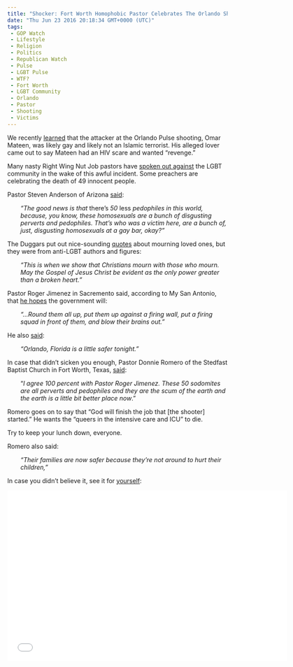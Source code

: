 ```yaml
---
title: "Shocker: Fort Worth Homophobic Pastor Celebrates The Orlando Shooting (VIDEO)"
date: "Thu Jun 23 2016 20:18:34 GMT+0000 (UTC)"
tags: 
 - GOP Watch
 - Lifestyle
 - Religion
 - Politics
 - Republican Watch
 - Pulse
 - LGBT Pulse
 - WTF?
 - Fort Worth
 - LGBT Community
 - Orlando
 - Pastor
 - Shooting
 - Victims
---
```

<p>We recently&#xA0;<a href="http://www.liberalamerica.org/2016/06/22/watch-omar-mateens-lover-speak-motivation-behind-orlando-attack/" target="_blank">learned</a> that the attacker at the Orlando Pulse shooting, Omar Mateen, was likely gay and likely not an Islamic terrorist. His alleged lover came out to&#xA0;say Mateen had an HIV scare and wanted &#x201C;revenge.&#x201D;</p><p>Many nasty Right Wing Nut Job pastors have <a href="http://www.liberalamerica.org/2016/06/14/rwnj-pastor-massacre-pedophiles-orlando-made-city-little-safer/">spoken out against</a> the LGBT community in the wake of this awful incident. Some preachers are celebrating the death of 49 innocent people.</p><p>Pastor Steven Anderson of Arizona <a href="http://www.liberalamerica.org/2016/06/13/rwnj-pastor-spews-hate-filled-rhetoric-response-orlando-lgbt-shooting/" target="_blank">said</a>:</p><p style="padding-left: 30px;"><em>&#x201C;The good news is that </em>there&#x2019;s<em> 50 </em>less<em> pedophiles in this world, because, you know, these homosexuals are a bunch of disgusting perverts and pedophiles. That&#x2019;s who was a victim here, are a bunch of, just, disgusting homosexuals at a gay bar, okay?&#x201D;</em></p><p>The Duggars put out nice-sounding <a href="http://www.liberalamerica.org/2016/06/14/duggar-family-hypocrisy-orlando-shooting/" target="_blank">quotes</a> about mourning loved ones, but they were from anti-LGBT authors and figures:</p><p style="padding-left: 30px;"><em>&#x201C;This is when we show that Christians mourn with those who mourn. May the Gospel of Jesus Christ be evident as the only power greater than a broken heart.&#x201D;</em></p><p>Pastor Roger Jimenez in Sacremento said, according to My San Antonio, that <a href="http://www.mysanantonio.com/news/local/article/Fort-Worth-Pastor-says-he-ll-pray-for-God-to-8318359.php" onclick="__gaTracker(&apos;send&apos;, &apos;event&apos;, &apos;outbound-article&apos;, &apos;http://www.mysanantonio.com/news/local/article/Fort-Worth-Pastor-says-he-ll-pray-for-God-to-8318359.php&apos;, &apos;he hopes&apos;);">he hopes</a> the government will:</p><p style="padding-left: 30px;"><em>&#x201C;&#x2026;Round them all up, put them up against a firing wall, put a firing squad in front of them, and blow their brains out.&#x201D;</em></p><p>He also <a href="http://www.liberalamerica.org/2016/06/14/rwnj-pastor-massacre-pedophiles-orlando-made-city-little-safer/" target="_blank">said</a>:</p><p style="padding-left: 30px;"><em>&#x201C;Orlando, Florida is a little safer tonight.&#x201D;</em></p><p>In case that didn&#x2019;t sicken you enough, Pastor Donnie Romero of the Stedfast Baptist Church in Fort Worth, Texas, <a href="http://www.mysanantonio.com/news/local/article/Fort-Worth-Pastor-says-he-ll-pray-for-God-to-8318359.php" onclick="__gaTracker(&apos;send&apos;, &apos;event&apos;, &apos;outbound-article&apos;, &apos;http://www.mysanantonio.com/news/local/article/Fort-Worth-Pastor-says-he-ll-pray-for-God-to-8318359.php&apos;, &apos;said&apos;);" target="_blank">said</a>:</p><p style="padding-left: 30px;">&#x201C;<em>I agree 100 percent with Pastor Roger Jimenez. These 50 sodomites are all perverts and pedophiles and they are the scum of the earth and the earth is a little bit better place now</em>.&#x201D;</p><p>Romero goes on to say that&#xA0;&#x201C;God will finish the job that [the shooter] started.&#x201D; He wants the &#x201C;queers in the intensive care and ICU&#x201D; to die.</p><p><!--Ads2--></p><p>Try to keep your lunch down, everyone.</p><p>Romero also said:</p><p style="padding-left: 30px;"><em>&#x201C;Their families are now safer because they&#x2019;re not around to hurt their children,&#x201D; </em></p><p>In case you didn&#x2019;t believe it, see it for <a href="https://youtu.be/lqW1MsAQ_nA" onclick="__gaTracker(&apos;send&apos;, &apos;event&apos;, &apos;outbound-article&apos;, &apos;https://youtu.be/lqW1MsAQ_nA&apos;, &apos;yourself&apos;);">yourself</a>:</p><p><span class="embed-youtube" style="text-align:center; display: block;"><iframe class="youtube-player" type="text/html" width="640" height="390" src="//www.youtube.com/embed/lqW1MsAQ_nA?version=3&amp;rel=1&amp;fs=1&amp;autohide=2&amp;showsearch=0&amp;showinfo=1&amp;iv_load_policy=1&amp;wmode=transparent" allowfullscreen="true" style="border:0;"></iframe></span></p>